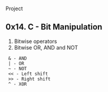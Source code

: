 Project
## 0x14. C - Bit Manipulation
   1. Bitwise operators
   2. Bitwise OR, AND and NOT

     & - AND
     | - OR
     ~ - NOT
     << - Left shift
     >> - Right shift
     ^ - XOR
     